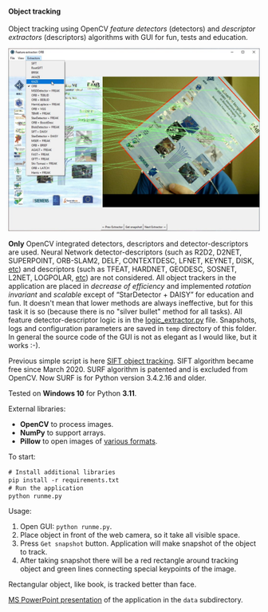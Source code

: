#### Object tracking

Object tracking using OpenCV
*feature detectors* (detectors) and *descriptor extractors* (descriptors)
algorithms with GUI for fun, tests and education. 

![Snapshot from application](./data/snapshot.jpg)

**Only** OpenCV integrated detectors, descriptors and
detector-descriptors are used. Neural Network detector-descriptors (such as
R2D2, D2NET, SUPERPOINT, ORB-SLAM2, DELF, CONTEXTDESC, LFNET, KEYNET, DISK,
[etc](https://github.com/luigifreda/pyslam/blob/master/feature_types.py))
and descriptors (such as TFEAT, HARDNET, GEODESC, SOSNET, L2NET, LOGPOLAR,
[etc](https://github.com/luigifreda/pyslam/blob/master/feature_types.py))
are not considered.
All object trackers in the application are placed in *decrease of efficiency* and
implemented *rotation invariant* and *scalable* except of “StarDetector + DAISY”
for education and fun. It doesn't mean that lower methods are always ineffective,
but for this task it is so (because there is no "silver bullet" method for all tasks).
All feature detector-descriptor logic is in the
[logic_extractor.py](./extractor/logic_extractor.py) file.
Snapshots, logs and configuration parameters are saved in `temp` directory
of this folder.
In general the source code of the GUI is not as elegant as I would like, but it works :-).

Previous simple script is here
[SIFT object tracking](../simple_scripts/sift_tracking.py).
SIFT algorithm became free since March 2020.
SURF algorithm is patented and is excluded from OpenCV.
Now SURF is for Python version 3.4.2.16 and older.

Tested on **Windows 10** for Python **3.11**.

External libraries:
   * **OpenCV** to process images.
   * **NumPy** to support arrays.
   * **Pillow** to open images of [various formats](https://pillow.readthedocs.io/en/stable/handbook/image-file-formats.html).

To start:
```shell
# Install additional libraries
pip install -r requirements.txt
# Run the application
python runme.py
```

Usage:
  1. Open GUI: `python runme.py`.
  2. Place object in front of the web camera, so it take all visible space.
  3. Press `Get snapshot` button. Application will make snapshot of the object to track.
  4. After taking snapshot there will be a red rectangle around tracking object
and green lines connecting special keypoints of the image.

Rectangular object, like book, is tracked better than face.

[MS PowerPoint presentation](./data/2023.07.25-presentation-opencv-descriptos.pptx)
of the application in the `data` subdirectory.
